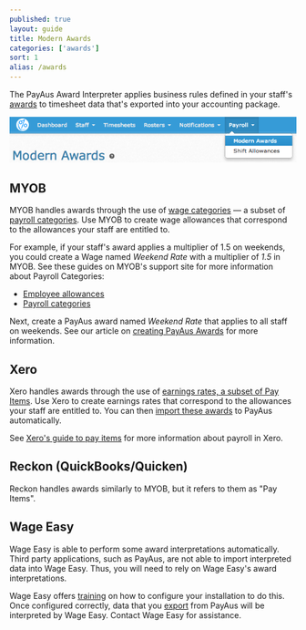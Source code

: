 ```yaml
---
published: true
layout: guide
title: Modern Awards
categories: ['awards']
sort: 1
alias: /awards
---
```


The PayAus Award Interpreter applies business rules defined in your staff's [awards](http://www.fairwork.gov.au/AWARDS/pages/default.aspx) to timesheet data that's exported into your accounting package.

![Awards can be accessed from the main site navigation](/img/awards/awards_nav.png)

## MYOB

MYOB handles awards through the use of [wage categories](http://myobaustralia.custhelp.com/app/answers/detail/a_id/9156) &mdash; a subset of [payroll categories](http://myobaustralia.custhelp.com/app/answers/detail/a_id/9122). Use MYOB to create wage allowances that correspond to the allowances your staff are entitled to.

For example, if your staff's award applies a multiplier of 1.5 on weekends, you could create a Wage named <i>Weekend Rate</i> with a multiplier of <i>1.5</i> in MYOB. See these guides on MYOB's support site for more information about Payroll Categories:

* [Employee allowances](http://myobaustralia.custhelp.com/app/answers/detail/a_id/9156)
* [Payroll categories](http://myobaustralia.custhelp.com/app/answers/detail/a_id/9122)

Next, create a PayAus award named <i>Weekend Rate</i> that applies to all staff on weekends. See our article on [creating PayAus Awards](../creating-awards/) for more information.

## Xero

Xero handles awards through the use of [earnings rates, a subset of Pay Items](http://help.xero.com/au/#PayrollHDIAddEarningRate). Use Xero to create earnings rates that correspond to the allowances your staff are entitled to. You can then [import these awards](../creating-awards/#xero) to PayAus automatically.

See [Xero's guide to pay items](http://help.xero.com/#PayrollPayItems) for more information about payroll in Xero.

## Reckon (QuickBooks/Quicken)

Reckon handles awards similarly to MYOB, but it refers to them as "Pay Items".

## Wage Easy

Wage Easy is able to perform some award interpretations automatically. Third party applications, such as PayAus, are not able to import interpreted data into Wage Easy. Thus, you will need to rely on Wage Easy's award interpretations.

Wage Easy offers [training](http://www.wageeasy.com.au/index.htm?payroll/training.htm) on how to configure your installation to do this. Once configured correctly, data that you [export](../../timesheets/exports/#using_wage_easy) from PayAus will be interpreted by Wage Easy. Contact Wage Easy for assistance.